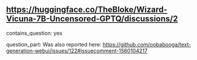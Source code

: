 ## https://huggingface.co/TheBloke/Wizard-Vicuna-7B-Uncensored-GPTQ/discussions/2

contains_question: yes

question_part: 
Was also reported here:
https://github.com/oobabooga/text-generation-webui/issues/122#issuecomment-1560104217